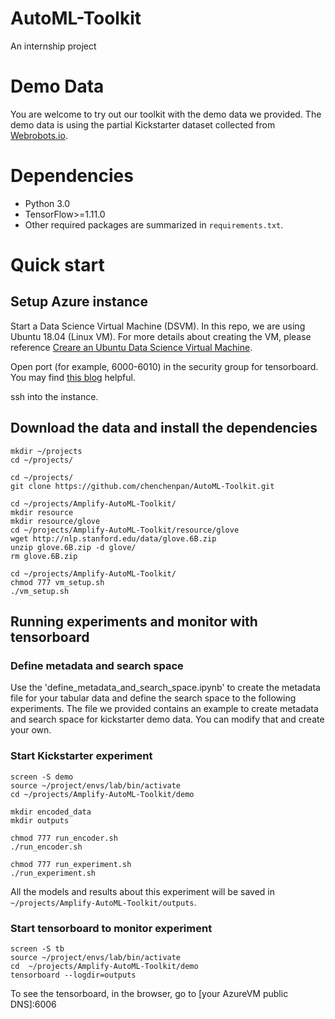 # AutoML-Toolkit
An internship project

# Demo Data

You are welcome to try out our toolkit with the demo data we provided. The demo data is using the partial Kickstarter dataset collected from [Webrobots.io](https://webrobots.io/projects/).

# Dependencies

- Python 3.0
- TensorFlow>=1.11.0
- Other required packages are summarized in `requirements.txt`.

# Quick start

## Setup Azure instance
Start a Data Science Virtual Machine (DSVM). In this repo, we are using Ubuntu 18.04 (Linux VM). For more details about creating the VM, please reference [Creare an Ubuntu Data Science Virtual Machine](https://docs.microsoft.com/en-us/azure/machine-learning/data-science-virtual-machine/dsvm-ubuntu-intro).

Open port (for example, 6000-6010) in the security group for tensorboard. You may find [this blog](https://azadehkhojandi.blogspot.com/2018/11/how-to-run-tensorboard-on-azure-vms.html) helpful.

ssh into the instance.

## Download the data and install the dependencies 
```
mkdir ~/projects
cd ~/projects/

cd ~/projects/
git clone https://github.com/chenchenpan/AutoML-Toolkit.git

cd ~/projects/Amplify-AutoML-Toolkit/
mkdir resource
mkdir resource/glove
cd ~/projects/Amplify-AutoML-Toolkit/resource/glove
wget http://nlp.stanford.edu/data/glove.6B.zip
unzip glove.6B.zip -d glove/
rm glove.6B.zip

cd ~/projects/Amplify-AutoML-Toolkit/
chmod 777 vm_setup.sh
./vm_setup.sh
```
## Running experiments and monitor with tensorboard

### Define metadata and search space
Use the 'define_metadata_and_search_space.ipynb' to create the metadata file for your tabular data and define the search space to the following experiments. The file we provided contains an example to create metadata and search space for kickstarter demo data. You can modify that and create your own.

### Start Kickstarter experiment
```
screen -S demo
source ~/project/envs/lab/bin/activate
cd ~/projects/Amplify-AutoML-Toolkit/demo

mkdir encoded_data
mkdir outputs

chmod 777 run_encoder.sh
./run_encoder.sh

chmod 777 run_experiment.sh
./run_experiment.sh

```

All the models and results about this experiment will be saved in `~/projects/Amplify-AutoML-Toolkit/outputs`.


### Start tensorboard to monitor experiment
```
screen -S tb
source ~/project/envs/lab/bin/activate
cd  ~/projects/Amplify-AutoML-Toolkit/demo
tensorboard --logdir=outputs
```
To see the tensorboard, in the browser, go to 
[your AzureVM public DNS]:6006

